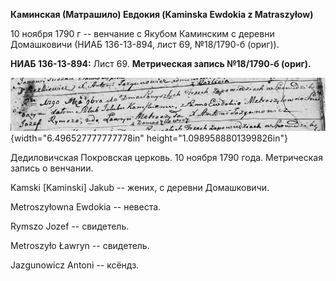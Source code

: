 **Каминская (Матрашило) Евдокия (Kaminska Ewdokia z Matraszyłow)**

10 ноября 1790 г -- венчание с Якубом Каминским с деревни Домашковичи
(НИАБ 136-13-894, лист 69, №18/1790-б (ориг)).

**НИАБ 136-13-894:** Лист 69. **Метрическая запись №18/1790-б (ориг).**

![](./media/24f18c85fe7f8905ee16b86c96299b37e6a3de61.png){width="6.496527777777778in"
height="1.0989588801399826in"}

Дедиловичская Покровская церковь. 10 ноября 1790 года. Метрическая
запись о венчании.

Kamski \[Kaminski\] Jakub -- жених, с деревни Домашковичи.

Metroszyłowna Ewdokia -- невеста.

Rymszo Jozef -- свидетель.

Metroszyło Ławryn -- свидетель.

Jazgunowicz Antoni -- ксёндз.
